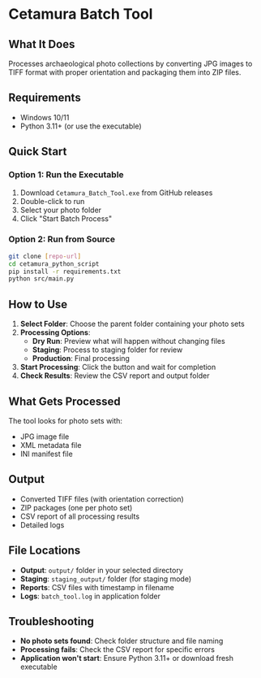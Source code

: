 # Cetamura Batch Tool

## What It Does
Processes archaeological photo collections by converting JPG images to TIFF format with proper orientation and packaging them into ZIP files.

## Requirements
- Windows 10/11
- Python 3.11+ (or use the executable)

## Quick Start

### Option 1: Run the Executable
1. Download `Cetamura_Batch_Tool.exe` from GitHub releases
2. Double-click to run
3. Select your photo folder
4. Click "Start Batch Process"

### Option 2: Run from Source
```bash
git clone [repo-url]
cd cetamura_python_script
pip install -r requirements.txt
python src/main.py
```

## How to Use

1. **Select Folder**: Choose the parent folder containing your photo sets
2. **Processing Options**: 
   - **Dry Run**: Preview what will happen without changing files
   - **Staging**: Process to staging folder for review
   - **Production**: Final processing
3. **Start Processing**: Click the button and wait for completion
4. **Check Results**: Review the CSV report and output folder

## What Gets Processed
The tool looks for photo sets with:
- JPG image file
- XML metadata file
- INI manifest file

## Output
- Converted TIFF files (with orientation correction)
- ZIP packages (one per photo set)
- CSV report of all processing results
- Detailed logs

## File Locations
- **Output**: `output/` folder in your selected directory
- **Staging**: `staging_output/` folder (for staging mode)
- **Reports**: CSV files with timestamp in filename
- **Logs**: `batch_tool.log` in application folder

## Troubleshooting
- **No photo sets found**: Check folder structure and file naming
- **Processing fails**: Check the CSV report for specific errors
- **Application won't start**: Ensure Python 3.11+ or download fresh executable